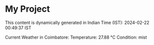# My Project

This content is dynamically generated in Indian Time (IST): 2024-02-22 00:49:37 IST


Current Weather in Coimbatore:
Temperature: 27.88 °C
Condition: mist
